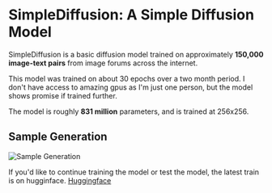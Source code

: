 # SimpleDiffusion: A Simple Diffusion Model

SimpleDiffusion is a basic diffusion model trained on approximately **150,000 image-text pairs** from image forums across the internet.

This model was trained on about 30 epochs over a two month period. I don't have access to amazing gpus as I'm just one person, but the model shows promise if trained further.

The model is roughly **831 million** parameters, and is trained at 256x256.

## Sample Generation

![Sample Generation](sample-image.png)

If you'd like to continue training the model or test the model, the latest train is on hugginface.
[Huggingface](https://huggingface.co/FusionCow/SimpleDiffusion/tree/main)
